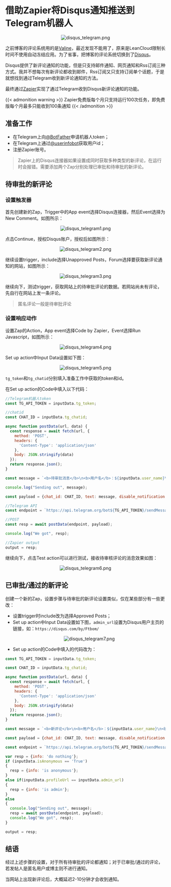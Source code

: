 # 借助Zapier将Disqus通知推送到Telegram机器人


<p style="text-align: center;">
    <img src="/blog_images/disqus_telegram.png" alt="disqus_telegram.png">
</p>

之前博客的评论系统用的是[Valine](https://valine.js.org/)，最近发现不能用了，原来是LeanCloud限制长时间不使用自动冻结应用。为了省事，把博客的评论系统切换到了[Disqus](https://disqus.com/)。

Disqus提供了新评论通知的功能，但是只支持邮件通知、网页通知和Rss订阅三种方式。我并不想每次有新评论都收到邮件，Rss订阅又只支持订阅单个话题，于是就想找到通过Telegram收到新评论通知的方法。

最终通过[Zapier](https://zapier.com)实现了通过Telegram收到Disqus新评论通知的功能。

{{< admonition warning >}}
Zapier免费版每个月只支持运行100次任务，即免费版每个月最多只能收到100条通知
{{< /admonition >}}

## 准备工作

* 在Telegram上向[@BotFather](https://t.me/BotFather)申请机器人token；
* 在Telegram上通过[@userinfobot](https://t.me/userinfobot)获取用户id；
* 注册Zapier账号。

>Zapier上的Disqus连接器如果设置成同时获取多种类型的新评论，在运行时会报错。需要添加两个Zap分别处理已审批和待审批的新评论。

## 待审批的新评论

### 设置触发器

首先创建新的Zap，Trigger中的App event选择Disqus连接器，然后Event选择为New Comment。如图所示：

<p style="text-align: center;">
    <img src="/blog_images/disqus_telegram1.png" alt="disqus_telegram1.png">
</p>

点击Continue，授权Disqus账户，授权后如图所示：

<p style="text-align: center;">
    <img src="/blog_images/disqus_telegram2.png" alt="disqus_telegram2.png">
</p>

继续设置trigger，include选择Unapproved Posts，Forum选择要获取新评论通知的网站，如图所示：

<p style="text-align: center;">
    <img src="/blog_images/disqus_telegram3.png" alt="disqus_telegram3.png">
</p>

继续向下，测试trigger，获取网站上的待审批评论的数据。若网站尚未有评论，先自行在网站上发一条评论。
>匿名评论一般是待审批评论

### 设置响应动作

设置Zap的Action，App event选择Code by Zapier，Event选择Run Javascript，如图所示：

<p style="text-align: center;">
    <img src="/blog_images/disqus_telegram4.png" alt="disqus_telegram4.png">
</p>

Set up action中Input Data设置如下图：

<p style="text-align: center;">
    <img src="/blog_images/disqus_telegram5.png" alt="disqus_telegram5.png">
</p>

`tg_token`和`tg_chatid`分别填入准备工作中获取的token和id。

在Set up action的Code中填入以下代码：

```javascript
//Telegram机器人token
const TG_API_TOKEN = inputData.tg_token;

//chatid
const CHAT_ID = inputData.tg_chatid;

async function postData(url, data) {
  const response = await fetch(url, {
    method: 'POST', 
    headers: {
      'Content-Type': 'application/json'
    },
    body: JSON.stringify(data)
  });
  return response.json();
}

const message = `<b>待审批消息</b>\n<b>用户名</b>：${inputData.user_name}\n<b>时间</b>：${inputData.date}\n<b>内容</b>：${inputData.message}\n<b>文章名</b>：${inputData.article}\n<b>文章链接</b>：${inputData.article_url}`;

console.log("Sending out", message);

const payload = {chat_id: CHAT_ID, text: message, disable_notification: false, parse_mode: "HTML"};

//Telegram API
const endpoint = `https://api.telegram.org/bot${TG_API_TOKEN}/sendMessage`;

//POST
const resp = await postData(endpoint, payload);

console.log("We got", resp);

//Zapier output
output = resp;
```

继续向下，点击Test action可以进行测试，接收待审核评论的消息效果如图：

<p style="text-align: center;">
    <img src="/blog_images/disqus_telegram6.png" alt="disqus_telegram6.png">
</p>

## 已审批/通过的新评论

创建一个新的Zap，设置步骤与待审批的新评论设置类似，仅在某些部分有一些更改：
* 设置trigger时include改为选择Approved Posts；
* Set up action中Input Data设置如下图，`admin_url`设置为Disqus用户主页的链接，如：`https://disqus.com/by/Ftbom/`
  <p style="text-align: center;"><img src="/blog_images/disqus_telegram7.png" alt="disqus_telegram7.png"></p>
* Set up action的Code中填入的代码改为：

```javascript
const TG_API_TOKEN = inputData.tg_token;

const CHAT_ID = inputData.tg_chatid;

async function postData(url, data) {
  const response = await fetch(url, {
    method: 'POST', 
    headers: {
      'Content-Type': 'application/json'
    },
    body: JSON.stringify(data)
  });
  return response.json();
}

const message = `<b>新评论</b>\n<b>用户名</b>：${inputData.user_name}\n<b>时间</b>：${inputData.date}\n<b>内容</b>：${inputData.message}\n<b>文章名</b>：${inputData.article}\n<b>文章链接</b>：${inputData.article_url}`;

const payload = {chat_id: CHAT_ID, text: message, disable_notification: false, parse_mode: "HTML"};

const endpoint = `https://api.telegram.org/bot${TG_API_TOKEN}/sendMessage`;

var resp = {info: 'do nothing'};
if (inputData.isAnonymous == 'True')
{
  resp = {info: 'is anonymous'};
}
else if(inputData.profileUrl == inputData.admin_url)
{
  resp = {info: 'is admin'};
}
else
{
  console.log("Sending out", message);
  resp = await postData(endpoint, payload);
  console.log("We got", resp);
}

output = resp;
```

## 结语

经过上述步骤的设置，对于所有待审批的评论都通知；对于已审批/通过的评论，若发帖人是匿名用户或博主则不进行通知。

当网站上出现新评论后，大概延迟2-10分钟才会收到通知。
